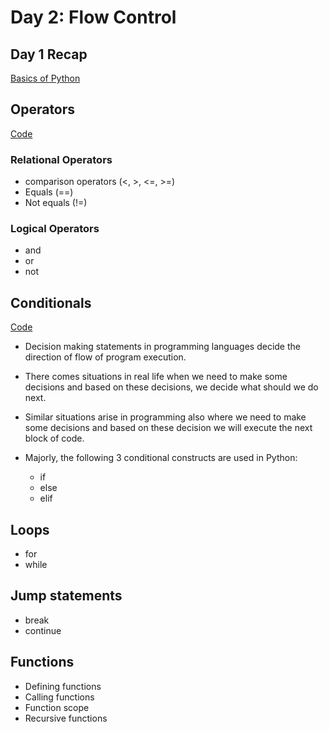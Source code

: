 # Day 2: Flow Control

## Day 1 Recap
[Basics of Python](day2/recap.py)

## Operators
[Code](day2/operators.py)

### Relational Operators
- comparison operators (<, >, <=, >=)
- Equals (==)
- Not equals (!=)

### Logical Operators
- and
- or
- not

## Conditionals
[Code](day2/conditionals.py)

- Decision making statements in programming languages decide the direction of flow of program execution.

- There comes situations in real life when we need to make some decisions and based on these decisions, we decide what should we do next. 

- Similar situations arise in programming also where we need to make some decisions and based on these decision we will execute the next block of code.

- Majorly, the following 3 conditional constructs are used in Python:
    - if
    - else
    - elif

## Loops
- for
- while

## Jump statements
- break
- continue

## Functions
- Defining functions
- Calling functions
- Function scope
- Recursive functions
